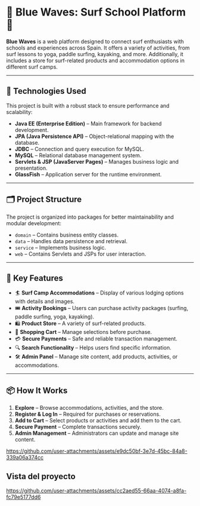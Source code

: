 # 🌊 **Blue Waves: Surf School Platform** 🌊  

**Blue Waves** is a web platform designed to connect surf enthusiasts with schools and experiences across Spain. It offers a variety of activities, from surf lessons to yoga, paddle surfing, kayaking, and more. Additionally, it includes a store for surf-related products and accommodation options in different surf camps.  

---

## 🚀 **Technologies Used**  
This project is built with a robust stack to ensure performance and scalability:  

- **Java EE (Enterprise Edition)** – Main framework for backend development.  
- **JPA (Java Persistence API)** – Object-relational mapping with the database.  
- **JDBC** – Connection and query execution for MySQL.  
- **MySQL** – Relational database management system.  
- **Servlets & JSP (JavaServer Pages)** – Manages business logic and presentation.  
- **GlassFish** – Application server for the runtime environment.  

---

## 🗂️ **Project Structure**  
The project is organized into packages for better maintainability and modular development:  

- `domain` – Contains business entity classes.  
- `data` – Handles data persistence and retrieval.  
- `service` – Implements business logic.  
- `web` – Contains Servlets and JSPs for user interaction.  

---

## 🌟 **Key Features**  
- 🏄 **Surf Camp Accommodations** – Display of various lodging options with details and images.  
- 🎟️ **Activity Bookings** – Users can purchase activity packages (surfing, paddle surfing, yoga, kayaking).  
- 🛍️ **Product Store** – A variety of surf-related products.  
- 🛒 **Shopping Cart** – Manage selections before purchase.  
- 💳 **Secure Payments** – Safe and reliable transaction management.  
- 🔍 **Search Functionality** – Helps users find specific information.  
- 🛠️ **Admin Panel** – Manage site content, add products, activities, or accommodations.  

---

## 📦 **How It Works**  
1. **Explore** – Browse accommodations, activities, and the store.  
2. **Register & Log In** – Required for purchases or reservations.  
3. **Add to Cart** – Select products or activities and add them to the cart.  
4. **Secure Payment** – Complete transactions securely.  
5. **Admin Management** – Administrators can update and manage site content.  



https://github.com/user-attachments/assets/e9dc50bf-3e7d-45bc-84a8-339a06a374cc




##  **Vista del proyecto**
https://github.com/user-attachments/assets/cc2aed55-66aa-4074-a8fa-fc79e5177dd6






